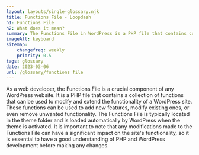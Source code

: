 ```yaml
--- 
layout: layouts/single-glossary.njk
title: Functions File - Loopdash
h1: Functions File
h2: What does it mean?
summary: The Functions File in WordPress is a PHP file that contains custom code and functions that can modify or extend the functionality of a WordPress site.
imageAlt: keyboard
sitemap:
	changefreq: weekly
	priority: 0.5
tags: glossary
date: 2023-03-06
url: /glossary/functions file
---
```


As a web developer, the Functions File is a crucial component of any WordPress website. It is a PHP file that contains a collection of functions that can be used to modify and extend the functionality of a WordPress site. These functions can be used to add new features, modify existing ones, or even remove unwanted functionality. The Functions File is typically located in the theme folder and is loaded automatically by WordPress when the theme is activated. It is important to note that any modifications made to the Functions File can have a significant impact on the site's functionality, so it is essential to have a good understanding of PHP and WordPress development before making any changes.